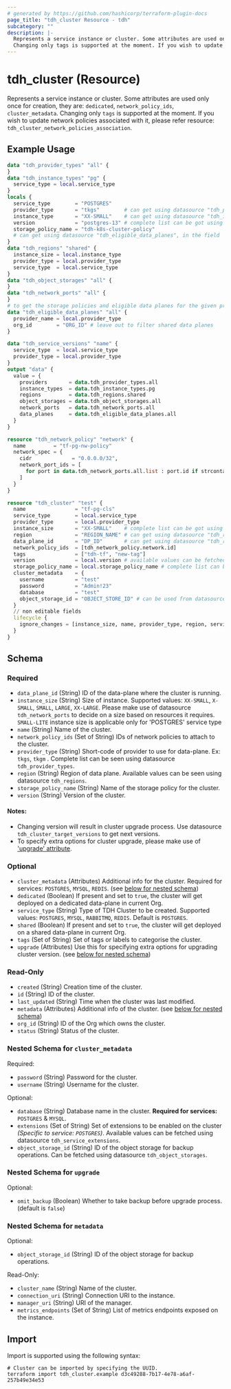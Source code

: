 ```yaml
---
# generated by https://github.com/hashicorp/terraform-plugin-docs
page_title: "tdh_cluster Resource - tdh"
subcategory: ""
description: |-
  Represents a service instance or cluster. Some attributes are used only once for creation, they are: dedicated, network_policy_ids, cluster_metadata.
  Changing only tags is supported at the moment. If you wish to update network policies associated with it, please refer resource: tdh_cluster_network_policies_association.
---
```


# tdh_cluster (Resource)

Represents a service instance or cluster. Some attributes are used only once for creation, they are: `dedicated`, `network_policy_ids`, `cluster_metadata`.
Changing only `tags` is supported at the moment. If you wish to update network policies associated with it, please refer resource: `tdh_cluster_network_policies_association`.

## Example Usage

```terraform
data "tdh_provider_types" "all" {
}
data "tdh_instance_types" "pg" {
  service_type = local.service_type
}
locals {
  service_type        = "POSTGRES"
  provider_type       = "tkgs"        # can get using datasource "tdh_provider_types"
  instance_type       = "XX-SMALL"    # can get using datasource "tdh_instance_types"
  version             = "postgres-13" # complete list can be got using datasource "tdh_service_versions"
  storage_policy_name = "tdh-k8s-cluster-policy"
  # can get using datasource "tdh_eligible_data_planes", in the field 'list'
}
data "tdh_regions" "shared" {
  instance_size = local.instance_type
  provider_type = local.provider_type
  service_type  = local.service_type
}
data "tdh_object_storages" "all" {
}
data "tdh_network_ports" "all" {
}
# to get the storage policies and eligible data planes for the given provider, although it may not be available if given size doesn't meet resource requirement in this data plane
data "tdh_eligible_data_planes" "all" {
  provider_name = local.provider_type
  org_id        = "ORG_ID" # leave out to filter shared data planes
}

data "tdh_service_versions" "name" {
  service_type  = local.service_type
  provider_type = local.provider_type
}
output "data" {
  value = {
    providers       = data.tdh_provider_types.all
    instance_types  = data.tdh_instance_types.pg
    regions         = data.tdh_regions.shared
    object_storages = data.tdh_object_storages.all
    network_ports   = data.tdh_network_ports.all
    data_planes     = data.tdh_eligible_data_planes.all
  }
}

resource "tdh_network_policy" "network" {
  name         = "tf-pg-nw-policy"
  network_spec = {
    cidr             = "0.0.0.0/32",
    network_port_ids = [
      for port in data.tdh_network_ports.all.list : port.id if strcontains(port.id, "postgres")
    ]
  }
}

resource "tdh_cluster" "test" {
  name                = "tf-pg-cls"
  service_type        = local.service_type
  provider_type       = local.provider_type
  instance_size       = "XX-SMALL"    # complete list can be got using datasource "tdh_instance_types"
  region              = "REGION_NAME" # can get using datasource "tdh_regions"
  data_plane_id       = "DP_ID"       # can get using datasource "tdh_regions" based on instance size selected there
  network_policy_ids  = [tdh_network_policy.network.id]
  tags                = ["tdh-tf", "new-tag"]
  version             = local.version # available values can be fetched using datasource "tdh_service_versions"
  storage_policy_name = local.storage_policy_name # complete list can be got using datasource "tdh_eligible_data_planes"
  cluster_metadata    = {
    username          = "test"
    password          = "Admin!23"
    database          = "test"
    object_storage_id = "OBJECT_STORE_ID" # can be used from datasource "tdh_object_storages"
  }
  // non editable fields
  lifecycle {
    ignore_changes = [instance_size, name, provider_type, region, service_type]
  }
}
```

<!-- schema generated by tfplugindocs -->
## Schema

### Required

- `data_plane_id` (String) ID of the data-plane where the cluster is running.
- `instance_size` (String) Size of instance. Supported values: `XX-SMALL`, `X-SMALL`, `SMALL`, `LARGE`, `XX-LARGE`.
Please make use of datasource `tdh_network_ports` to decide on a size based on resources it requires.
`SMALL-LITE` instance size is applicable only for 'POSTGRES' service type
- `name` (String) Name of the cluster.
- `network_policy_ids` (Set of String) IDs of network policies to attach to the cluster.
- `provider_type` (String) Short-code of provider to use for data-plane. Ex: `tkgs`, `tkgm` . Complete list can be seen using datasource `tdh_provider_types`.
- `region` (String) Region of data plane. Available values can be seen using datasource `tdh_regions`.
- `storage_policy_name` (String) Name of the storage policy for the cluster.
- `version` (String) Version of the cluster.
#### Notes:
- Changing version will result in cluster upgrade process. Use datasource `tdh_cluster_target_versions` to get next versions.
- To specify extra options for cluster upgrade, please make use of ['upgrade' attribute](#nestedatt--upgrade).

### Optional

- `cluster_metadata` (Attributes) Additional info for the cluster. Required for services: `POSTGRES`, `MYSQL`, `REDIS`. (see [below for nested schema](#nestedatt--cluster_metadata))
- `dedicated` (Boolean) If present and set to `true`, the cluster will get deployed on a dedicated data-plane in current Org.
- `service_type` (String) Type of TDH Cluster to be created. Supported values: `POSTGRES`, `MYSQL`, `RABBITMQ`, `REDIS`.
Default is `POSTGRES`.
- `shared` (Boolean) If present and set to `true`, the cluster will get deployed on a shared data-plane in current Org.
- `tags` (Set of String) Set of tags or labels to categorise the cluster.
- `upgrade` (Attributes) Use this for specifying extra options for upgrading cluster version. (see [below for nested schema](#nestedatt--upgrade))

### Read-Only

- `created` (String) Creation time of the cluster.
- `id` (String) ID of the cluster.
- `last_updated` (String) Time when the cluster was last modified.
- `metadata` (Attributes) Additional info of the cluster. (see [below for nested schema](#nestedatt--metadata))
- `org_id` (String) ID of the Org which owns the cluster.
- `status` (String) Status of the cluster.

<a id="nestedatt--cluster_metadata"></a>
### Nested Schema for `cluster_metadata`

Required:

- `password` (String) Password for the cluster.
- `username` (String) Username for the cluster.

Optional:

- `database` (String) Database name in the cluster. **Required for services:** `POSTGRES` & `MYSQL`.
- `extensions` (Set of String) Set of extensions to be enabled on the cluster *(Specific to service: `POSTGRES`)*. Available values can be fetched using datasource `tdh_service_extensions`.
- `object_storage_id` (String) ID of the object storage for backup operations. Can be fetched using datasource `tdh_object_storages`.


<a id="nestedatt--upgrade"></a>
### Nested Schema for `upgrade`

Optional:

- `omit_backup` (Boolean) Whether to take backup before upgrade process. (default is `false`)


<a id="nestedatt--metadata"></a>
### Nested Schema for `metadata`

Optional:

- `object_storage_id` (String) ID of the object storage for backup operations.

Read-Only:

- `cluster_name` (String) Name of the cluster.
- `connection_uri` (String) Connection URI to the instance.
- `manager_uri` (String) URI of the manager.
- `metrics_endpoints` (Set of String) List of metrics endpoints exposed on the instance.

## Import

Import is supported using the following syntax:

```shell
# Cluster can be imported by specifying the UUID.
terraform import tdh_cluster.example d3c49288-7b17-4e78-a6af-257b49e34e53
```
